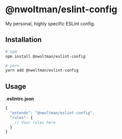 # @nwoltman/eslint-config

My personal, highly specific ESLint config.


## Installation

```sh
# npm
npm install @nwoltman/eslint-config

# yarn
yarn add @nwoltman/eslint-config
```


## Usage

**.eslintrc.json**

```js
{
  "extends": "@nwoltman/eslint-config",
  "rules": {
    // Your rules here
  }
}
```
